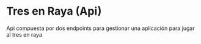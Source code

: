 # Tres en Raya (Api)
<p>Api compuesta por dos endpoints para gestionar una aplicación para jugar al tres en raya</p>